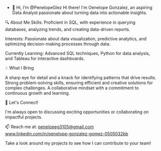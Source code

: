 - 👋 Hi, I’m @PenelopeGlez
  Hi there! I'm Oenelope Gonzalez, an aspiring Data Analyst passionate about turning data into actionable insights.

🔍 About Me
Skills: Proficient in SQL, with experience in querying databases, analyzing trends, and creating data-driven reports.

Interests: Passionate about data visualization, predictive analytics, and optimizing decision-making processes through data.

Currently Learning: Advanced SQL techniques, Python for data analysis, and Tableau for interactive dashboards.

💡 What I Bring

A sharp eye for detail and a knack for identifying patterns that drive results.
Strong problem-solving skills, ensuring efficient and creative solutions for complex challenges.
A collaborative mindset with a commitment to continuous growth and learning.

🌟 Let's Connect!

I'm always open to discussing exciting opportunities or collaborating on impactful projects.

📫 Reach me at: penelopeg3105@gmail.com
                www.linkedin.com/in/penelope-gonzalez-gomez-0505032bb 
                
Take a look around my projects to see how I can contribute to your team!
